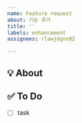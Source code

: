 ```yaml
---
name: Feature request
about: 기능 추가
title: ''
labels: enhancement
assignees: rlawjdgns02

---
```


## 💡 About
<!--무엇에 관한 이슈인지 소개해주세요.-->

## ✅ To Do
- [ ] task
